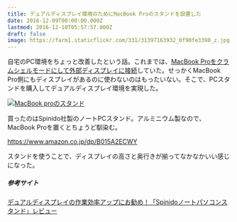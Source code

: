 ```yaml
---
title: デュアルディスプレイ環境のためにMacBook Proのスタンドを設置した
date: 2016-12-09T00:00:00.000Z
lastmod: 2016-12-10T05:57:57.000Z
draft: false
image: https://farm1.staticflickr.com/331/31397163932_0f90fe3390_z.jpg
---
```


自宅のPC環境をちょっと改善したという話。これまでは、[MacBook Proをクラムシェルモードにして外部ディスプレイに接続](/posts/20120816/p01)していた。せっかくMacBook Pro側にもディスプレイがあるのに使わないのはもったいない。そこで、PCスタンドを購入してデュアルディスプレイ環境を実現した。

[![MacBook proのスタンド](https://farm1.staticflickr.com/331/31397163932_0f90fe3390_z.jpg "MacBook proのスタンド")](https://www.flickr.com/photos/machu/31397163932/)

買ったのはSpinido社製のノートPCスタンド。アルミニウム製なので、MacBook Proを置くとちょうど馴染む。

<https://www.amazon.co.jp/dp/B015A2ECWY>

スタンドを使うことで、ディスプレイの高さと奥行きが揃ってなかなかいい感じになった。

##### 参考サイト

[デュアルディスプレイの作業効率アップにお勧め！「Spinidoノートパソコンスタンド」レビュー](http://estpolis.com/2016/01/25907.html)
